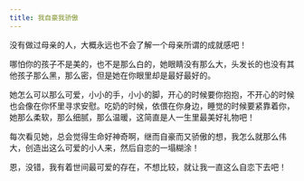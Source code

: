 ```yaml
---
title: 我自豪我骄傲
---
```


没有做过母亲的人，大概永远也不会了解一个母亲所谓的成就感吧！

哪怕你的孩子不是美的，也不是那么白的，她眼睛没有那么大，头发长的也没有其他孩子那么黑，那么密，但是她在你眼里却是最好最好的。

她怎么可以那么可爱，小小的手，小小的脚，开心的时候要你抱抱，不开心的时候也会像在你怀里寻求安慰。吃奶的时候，依偎在你身边，睡觉的时候要紧靠着你，她那么柔软，那么细腻，那么温暖，这简直是人一生里最美好礼物吧！

每次看见她，总会觉得生命好神奇啊，继而自豪而又骄傲的想，我怎么就那么伟大，创造出这么可爱的小人来，然后自恋的一塌糊涂！

恩，没错，我有着世间最可爱的存在，不想比较，就让我一直这么自恋下去吧！

